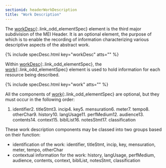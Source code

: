 ```yaml
---
sectionid: headerWorkDescription
title: "Work Description"
---
```




The [workDesc](/v3/elements/workDesc.html){:.link_odd_elementSpec} element is the third major subdivision of the MEI Header.
It is an optional element, the purpose of which is to enable the recording of information
characterizing various descriptive aspects of the abstract work.



{% include specDesc.html key="workDesc" atts="" %}



Within [workDesc](/v3/elements/workDesc.html){:.link_odd_elementSpec}, the [work](/v3/elements/work.html){:.link_odd_elementSpec} element is used to hold
information for each resource being described.



{% include specDesc.html key="work" atts="" %}



All the components of [work](/v3/elements/work.html){:.link_odd_elementSpec} are optional, but they must occur in the
following order:

1. identifier2. titleStmt3. incip4. key5. mensuration6. meter7. tempo8. otherChar9. history10. langUsage11. perfMedium12. audience13. contents14. context15. biblList16. notesStmt17. classification

These work description components may be classed into two groups based on their function:

- identification of the work: identifier, titleStmt, incip, key, mensuration, meter,
tempo, otherChar
- contextual information for the work: history, langUsage, perfMedium, audience,
contents, context, biblList, notesStmt, classification

















